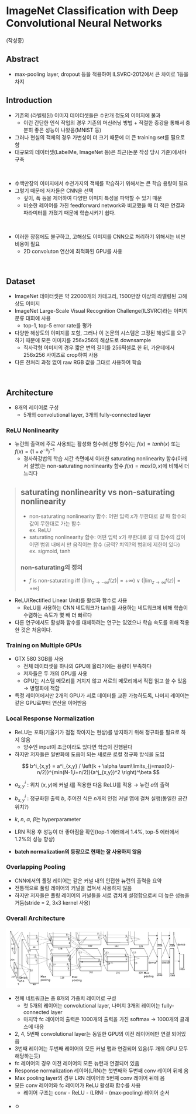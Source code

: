 # ImageNet Classification with Deep Convolutional Neural Networks

(작성중)
## Abstract
- max-pooling layer, dropout 등을 적용하여 ILSVRC-2012에서 큰 차이로 1등을 차지

## Introduction
- 기존의 (라벨링된) 이미지 데이터셋들은 수만개 정도의 이미지에 불과
  - 이런 간단한 인식 작업의 경우 기존의 머신러닝 방법 + 적절한 증강을 통해서 충분히 좋은 성능이 나왔음(MNIST 등)
- 그러나 현실의 객체의 경우 가변성이 더 크기 때문에 더 큰 training set를 필요로 함
- 대규모의 데이터셋(LabelMe, ImageNet 등)은 최근(논문 작성 당시 기준)에서야 구축

<br/>

- 수백만장의 이미지에서 수천가지의 객체를 학습하기 위해서는 큰 학습 용량이 필요
- 그렇기 때문에 저자들은 CNN을 선택
  - 깊이, 폭 등을 제어하여 다양한 이미지 특성을 파악할 수 있기 때문
  - 비슷한 레이어를 가진 feedforward network와 비교했을 때 더 적은 연결과 파라미터를 가졌기 때문에 학습시키기 쉽다.

<br/>

- 이러한 장점에도 불구하고, 고해상도 이미지를 CNN으로 처리하기 위해서는 비싼 비용이 필요
  - 2D convoluton 연산에 최적화된 GPU를 사용

<br/>

## Dataset

- ImageNet 데이터셋은 약 22000개의 카테고리, 1500만장 이상의 라벨링된 고해상도 이미지
- ImageNet Large-Scale Visual Recognition Challenge(ILSVRC)라는 이미지 분류 대회에 사용
  - top-1, top-5 error rate를 평가
- 다양한 해상도의 이미지를 포함, 그러나 이 논문의 시스템은 고정된 해상도를 요구하기 때문에 모든 이미지를 256x256의 해상도로 downsample
  - 직사각형 이미지의 경우 짧은 변의 길이를 256픽셀로 한 뒤, 가운데에서 256x256 사이즈로 crop하여 사용
- 다른 전처리 과정 없이 raw RGB 값을 그대로 사용하여 학습

<br />

## Architecture
- 8개의 레이어로 구성
  - 5개의 convolutional layer, 3개의 fully-connected layer

### ReLU Nonlinearity
- 뉴런의 출력에 주로 사용되는 활성화 함수(비선형 함수)는 $f(x) = tanh(x)$ 또는 $f(x) = (1 + e^{-x})^{-1}$
  - 경사하강법의 학습 시간 측면에서 이러한 saturating nonlinearity 함수(아래서 설명)는 non-saturating nonlinearity 함수 $f(x) = max(0,x)$에 비해서 더 느리다

> ## saturating nonlinearity vs non-saturating nonlinearity <br/>
> - non-saturating nonlinearity 함수: 어떤 입력 $x$가 무한대로 갈 때 함수의 값이 무한대로 가는 함수 <br/>
> ex. ReLU 
> - saturating nonlinearity 함수: 어떤 입력 $x$가 무한대로 갈 때 함수의 값이 어떤 범위 내에서 만 움직이는 함수 (공역? 치역?의 범위에 제한이 있다) <br/>
> ex. sigmoid, tanh
>
> ### non-saturating의 정의 
> - $f$ is non-saturating iff $(|\lim_{z \rightarrow -\infty}f(z)| = +\infty) \lor (|\lim_{z \rightarrow \infty}f(z)|= +\infty)$ <br/>

- ReLU(Rectified Linear Unit)를 활성화 함수로 사용
  - ReLU를 사용하는 CNN 네트워크가 tanh를 사용하는 네트워크에 비해 학습이 수렴하는 속도가 몇 배 더 빠르다
- 다른 연구에서도 활성화 함수를 대체하려는 연구는 있었으나 학습 속도를 위해 적용한 것은 처음이다.

### Training on Multiple GPUs
- GTX 580 3GB를 사용
  - 전체 데이터셋을 하나의 GPU에 올리기에는 용량이 부족하다
  - 저자들은 두 개의 GPU를 사용
  - GPU는 시스템 메모리를 거치지 않고 서로의 메모리에서 직접 읽고 쓸 수 있음 &rarr; 병렬화에 적합
- 특정 레이어에서만 2개의 GPU가 서로 데이터를 교환 가능하도록, 나머지 레이어는 같은 GPU로부터 연산을 이어받음

### Local Response Normalization
- ReLU는 포화(기울기가 점점 작아지는 현상)를 방지하기 위해 정규화를 필요로 하지 않음
  - 양수인 input이 조금이라도 있다면 학습이 진행된다
- 하지만 저자들은 일반화에 도움이 되는 새로운 로컬 정규화 방식을 도입

$$ b^i_{x,y}  = a^i_{x,y} / \left(k + \alpha \sum\limits_{j=max(0,i-n/2)}^{min(N-1,i+n/2)}(a^j_{x,y})^2 \right)^\beta $$

- $a^i_{x,y}$ : 위치 $(x,y)$에 커널 $i$를 적용한 다음 ReLU를 적용 &rarr; 뉴런 $a$의 출력
- $b^i_{x,y}$ : 정규화된 출력 $b$, 주어진 식은 $n$개의 인접 커널 맵에 걸쳐 실행(동일한 공간 위치?)
- $k$, $n$, $\alpha$, $\beta$는 hyperparameter
- LRN 적용 후 성능이 더 좋아짐을 확인(top-1 에러에서 1.4%, top-5 에러에서 1.2%의 성능 향상)

- **batch normalization의 등장으로 현재는 잘 사용하지 않음**

### Overlapping Pooling

- CNN에서의 풀링 레이어는 같은 커널 내의 인접한 뉴런의 출력을 요약
- 전통적으로 풀링 레이어의 커널을 겹쳐서 사용하지 않음
- 하지만 저자들은 풀링 레이어의 커널들을 서로 겹치게 설정함으로써 더 높은 성능을 거둠(stride = 2, 3x3 kernel 사용)

### Overall Architecture
![img](./img/alexnet_architecture.PNG)
- 전체 네트워크는 총 8개의 가중치 레이어로 구성
  - 첫 5개의 레이어는 convolutional layer, 나머지 3개의 레이어는 fully-connected layer
  - 마지막 fc 레이어의 출력은 1000개의 출력을 가진 softmax &rarr; 1000개의 클래스에 대응
- 2, 4, 5번째 convolutional layer는 동일한 GPU의 이전 레이어에만 연결 되어있음
- 3번째 레이어는 두번째 레이어의 모든 커널 맵과 연결되어 있음(두 개의 GPU 모두 해당하는듯)
- fc 레이어의 경우 이전 레이어의 모든 뉴런과 연결되어 있음
- Response normalization 레이어(LRN)는 첫번째와 두번째 conv 레이어 뒤에 옴
- Max pooling layer의 경우 LRN 레이어와 5번째 conv 레이어 뒤에 옴
- 모든 conv 레이어와 fc 레이어가 ReLU 활성화 함수를 사용
  - 레이어 구조는 conv - ReLU - (LRN) - (max-pooling) 레이어 순서<br/><br/>
- ㅇ